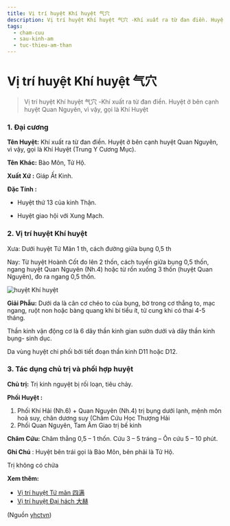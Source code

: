 ```yaml
---
title: Vị trí huyệt Khí huyệt 气穴
description: Vị trí huyệt Khí huyệt 气穴 -Khí xuất ra từ đan điền. Huyệt ở bên cạnh huyệt Quan Nguyên, vì vậy, gọi là Khí Huyệt
tags:
  - cham-cuu
  - sau-kinh-am
  - tuc-thieu-am-than
---
```


# Vị trí huyệt Khí huyệt 气穴 

> Vị trí huyệt Khí huyệt 气穴 -Khí xuất ra từ đan điền. Huyệt ở bên cạnh huyệt Quan Nguyên, vì vậy, gọi là Khí Huyệt

### 1. Đại cương

**Tên Huyệt:** Khí xuất ra từ đan điền. Huyệt ở bên cạnh huyệt Quan Nguyên, vì vậy, gọi là Khí Huyệt (Trung Y Cương Mục).

**Tên** **Khác:** Bào Môn, Tử Hộ.

**Xuất Xứ :** Giáp Ất Kinh.

**Đặc Tính :**

+ Huyệt thứ 13 của kinh Thận.

+ Huyệt giao hội với Xung Mạch.

### 2. Vị trí huyệt Khí huyệt

Xưa: Dưới huyệt Tứ Mãn 1 th, cách đường giữa bụng 0,5 th

Nay: Từ huyệt Hoành Cốt đo lên 2 thốn, cách tuyến giữa bụng 0,5 thốn, ngang huyệt Quan Nguyên (Nh.4) hoặc từ rốn xuống 3 thốn (huyệt Quan Nguyên), đo ra ngang 0,5 thốn.

![huyệt Khí huyệt](/imgs/yhctvn/huyet-khi-huyet-300x168.jpg)

**Giải Phẫu:** Dưới da là cân cơ chéo to của bụng, bờ trong cơ thẳng to, mạc ngang, ruột non hoặc bàng quang khi bí tiểu ít, tử cung khi có thai 4-5 tháng.

Thần kinh vận động cơ là 6 dây thần kinh gian sườn dưới và dây thần kinh bụng- sinh dục.

Da vùng huyệt chi phối bởi tiết đoạn thần kinh D11 hoặc D12.

### 3. Tác dụng chủ trị và phối hợp huyệt

**Chủ trị:** Trị kinh nguyệt bị rối loạn, tiêu chảy.

**Phối Huyệt :**

1. Phối Khí Hải (Nh.6) + Quan Nguyên (Nh.4) trị bụng dưới lạnh, mệnh môn hoả suy, chân dương suy (Châm Cứu Học Thượng Hải
2. Phối Quan Nguyên, Tam Âm Giao trị bế kinh

**Châm Cứu:** Châm thẳng 0,5 – 1 thốn. Cứu 3 – 5 tráng – Ôn cứu 5 – 10 phút.

**Ghi Chú** : Huyệt bên trái gọi là Bào Môn, bên phải là Tử Hộ.

Trị không có chửa

**Xem thêm:**

* [Vị trí huyệt Tứ mãn 四满](/yhctvn/vi-tri-huyet-tu-man-%e5%9b%9b%e6%bb%a1)
* [Vị trí huyệt Đại hách 大赫](/yhctvn/vi-tri-huyet-dai-hach-%e5%a4%a7%e8%b5%ab)

(Nguồn <a href="https://yhctvn.com/vi-tri-huyet-khi-huyet-气穴/" target="_blank">yhctvn</a>)
